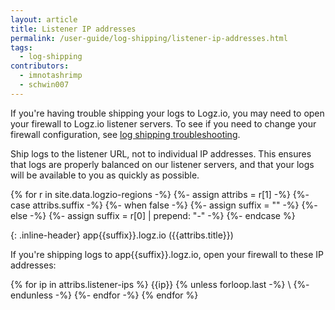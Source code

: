```yaml
---
layout: article
title: Listener IP addresses
permalink: /user-guide/log-shipping/listener-ip-addresses.html
tags:
  - log-shipping
contributors:
  - imnotashrimp
  - schwin007
---
```


If you're having trouble shipping your logs to Logz.io, you may need to open your firewall to Logz.io listener servers. To see if you need to change your firewall configuration, see [log shipping troubleshooting]({{site.baseurl}}/user-guide/log-shipping/log-shipping-troubleshooting.html).

<div class="info-box note">
  Ship logs to the listener URL, not to individual IP addresses. This ensures that logs are properly balanced on our listener servers, and that your logs will be available to you as quickly as possible.
</div>

{% for r in site.data.logzio-regions -%}
{%- assign attribs = r[1] -%}
{%- case attribs.suffix -%}
  {%- when false -%}
    {%- assign suffix = "" -%}
  {%- else -%}
    {%- assign suffix = r[0] | prepend: "-" -%}
{%- endcase %}

{: .inline-header}
app{{suffix}}.logz.io ({{attribs.title}})

If you're shipping logs to app{{suffix}}.logz.io, open your firewall to these IP addresses:

{% for ip in attribs.listener-ips %}
  {{ip}} {% unless forloop.last -%} \\ {%- endunless -%}
{%- endfor -%}
{% endfor %}